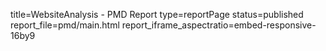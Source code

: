 title=WebsiteAnalysis - PMD Report
type=reportPage
status=published
report_file=pmd/main.html
report_iframe_aspectratio=embed-responsive-16by9
~~~~~~


